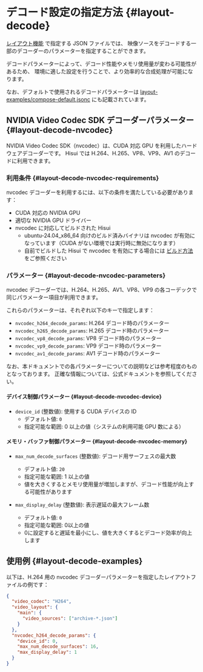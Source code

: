 # デコード設定の指定方法 {#layout-decode}

[レイアウト機能](./layout.md) で指定する JSON ファイルでは、
映像ソースをデコードする一部のデコーダーのパラメーターを指定することができます。

デコードパラメーターによって、デコード性能やメモリ使用量が変わる可能性があるため、
環境に適した設定を行うことで、より効率的な合成処理が可能になります。

なお、デフォルトで使用されるデコードパラメーターは [layout-examples/compose-default.jsonc](../layout-examples/compose-default.jsonc) にも記載されています。

## NVIDIA Video Codec SDK デコーダーパラメーター {#layout-decode-nvcodec}

NVIDIA Video Codec SDK（nvcodec）は、CUDA 対応 GPU を利用したハードウェアデコーダーです。
Hisui では H.264、H.265、VP8、VP9、AV1 のデコードに利用できます。

### 利用条件 {#layout-decode-nvcodec-requirements}

nvcodec デコーダーを利用するには、以下の条件を満たしている必要があります：

- CUDA 対応の NVIDIA GPU
- 適切な NVIDIA GPU ドライバー
- nvcodec に対応してビルドされた Hisui
  - ubuntu-24.04_x86_64 向けのビルド済みバイナリは nvcodec が有効になっています（CUDA がない環境では実行時に無効になります）
  - 自前でビルドした Hisui で nvcodec を有効にする場合には [ビルド方法](./build.md) をご参照ください

### パラメーター {#layout-decode-nvcodec-parameters}

nvcodec デコーダーでは、H.264、H.265、AV1、VP8、VP9 の各コーデックで同じパラメーター項目が利用できます。

これらのパラメーターは、それぞれ以下のキーで指定します：

- `nvcodec_h264_decode_params`: H.264 デコード時のパラメーター
- `nvcodec_h265_decode_params`: H.265 デコード時のパラメーター
- `nvcodec_vp8_decode_params`: VP8 デコード時のパラメーター
- `nvcodec_vp9_decode_params`: VP9 デコード時のパラメーター
- `nvcodec_av1_decode_params`: AV1 デコード時のパラメーター

なお、本ドキュメントでの各パラメーターについての説明などは参考程度のものとなっております。
正確な情報については、公式ドキュメントを参照してください。

#### デバイス制御パラメーター {#layout-decode-nvcodec-device}

- `device_id` (整数値): 使用する CUDA デバイスの ID
  - デフォルト値: `0`
  - 指定可能な範囲: 0 以上の値（システムの利用可能 GPU 数による）

#### メモリ・バッファ制御パラメーター {#layout-decode-nvcodec-memory}

- `max_num_decode_surfaces` (整数値): デコード用サーフェスの最大数
  - デフォルト値: `20`
  - 指定可能な範囲: 1 以上の値
  - 値を大きくするとメモリ使用量が増加しますが、デコード性能が向上する可能性があります

- `max_display_delay` (整数値): 表示遅延の最大フレーム数
  - デフォルト値: `0`
  - 指定可能な範囲: 0以上の値
  - 0に設定すると遅延を最小にし、値を大きくするとデコード効率が向上します

## 使用例 {#layout-decode-examples}

以下は、H.264 用の nvcodec デコーダーパラメーターを指定したレイアウトファイルの例です：

```json
{
  "video_codec": "H264",
  "video_layout": {
    "main": {
      "video_sources": ["archive-*.json"]
    }
  },
  "nvcodec_h264_decode_params": {
    "device_id": 0,
    "max_num_decode_surfaces": 16,
    "max_display_delay": 1
  }
}
